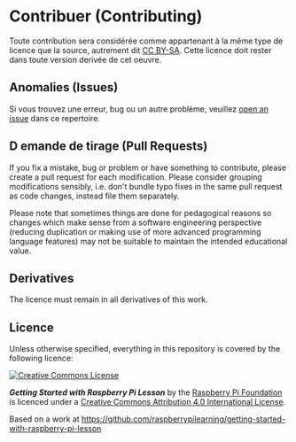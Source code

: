 # Contribuer (Contributing)

Toute contribution sera considérée comme appartenant à la même type de licence que la source, autrement dit [CC BY-SA](http://creativecommons.org/licenses/by-sa/4.0/). Cette licence doit rester dans toute version derivée de cet oeuvre.

## Anomalies (Issues)

Si vous trouvez une erreur, bug ou un autre problème, veuillez [open an issue](https://github.com/tyrower/getting-started-with-raspberry-pi-lesson/issues) dans ce repertoire.

##  D emande de tirage (Pull Requests)

If you fix a mistake, bug or problem or have something to contribute, please create a pull request for each modification. Please consider grouping modifications sensibly, i.e. don't bundle typo fixes in the same pull request as code changes, instead file them separately.

Please note that sometimes things are done for pedagogical reasons so changes which make sense from a software engineering perspective (reducing duplication or making use of more advanced programming language features) may not be suitable to maintain the intended educational value.

## Derivatives

The licence must remain in all derivatives of this work.

## Licence

Unless otherwise specified, everything in this repository is covered by the following licence:

[![Creative Commons License](http://i.creativecommons.org/l/by-sa/4.0/88x31.png)](http://creativecommons.org/licenses/by-sa/4.0/)

***Getting Started with Raspberry Pi Lesson*** by the [Raspberry Pi Foundation](http://www.raspberrypi.org) is licenced under a [Creative Commons Attribution 4.0 International License](http://creativecommons.org/licenses/by-sa/4.0/).

Based on a work at https://github.com/raspberrypilearning/getting-started-with-raspberry-pi-lesson

